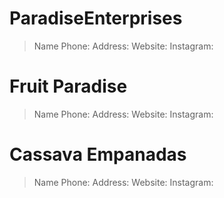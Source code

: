<!-- ################################################## -->
<!--
// ////////////////////////////
// ~~ HOST INFORMATION ~~
//
// POWERED BY:
// INA STUDIO LLC, - www.ina.studio
// INA STUDIO © 2023
//
// ////////////////////////////
-->
<!-- ################################################## -->
<!--
// ////////////////////////////
// ~~ USER INFORMATION ~~
//
// PARADISE ENTERPRISES 
// > PARADISE ENTERPRISES © 2023
// > FRUIT PARADISE © 2023
// > CASSAVA EMPANADA © 2023
// > PARADISE PORT CAFE © 2023
//
-->
<!-- ################################################## -->
<!--
// ////////////////////////////
// ~~ REPOSITORY INFORMATION ~~
//
// Created: 10/17/2023 
// Last Updated: 10/17/2023
//
// Author(s): (7) Seven | link="./authors.json"
//
-->
<!-- ################################################## -->
<!--
// ////////////////////////////
// ~~ SMART CONTRACT INFORMATION ~~
//
// Network:             -
// Coin/Token:          -
// Transaction ID:      -
// Address:             -
//
////////////////
-->
<!-- ################################################## -->
<!--
// ////////////////
// ~~ NAVIGATION ~~
// 
// ./CassavaEmpanadas       <-- 
// ./FruitParadise          <--
// ./ParadisePortCafe       <-- 
// ./authors.json
// ./LICENSE                <-- License Information
// ./README.md              <-- THIS PAGE 
//
//
// Notes: 
//
// ////////////////
-->

<!-- ################################################## -->
<!-- ################################################## -->


# ParadiseEnterprises


> Name
> Phone: 
> Address:
> Website:
> Instagram:

# Fruit Paradise


> Name
> Phone: 
> Address:
> Website:
> Instagram:

# Cassava Empanadas


> Name
> Phone: 
> Address:
> Website:
> Instagram: